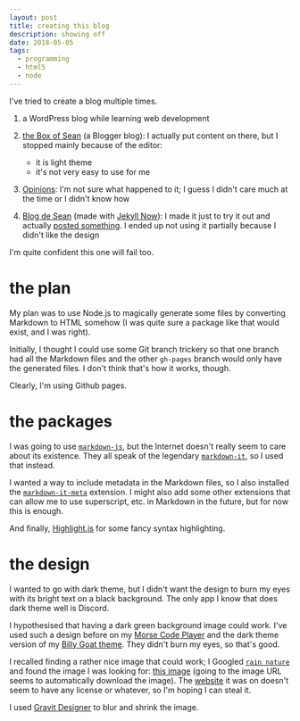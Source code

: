 ```yaml
---
layout: post
title: creating this blog
description: showing off
date: 2018-05-05
tags:
  - programming
  - html5
  - node
---
```


I've tried to create a blog multiple times.

1. a WordPress blog while learning web development
2. [the Box of Sean](https://boxofsean.blogspot.com/) (a Blogger blog): I actually put content on there, but I stopped mainly because of the editor:

   - it is light theme
   - it's not very easy to use for me

3. [Opinions](https://sheeptester.github.io/opinions/): I'm not sure what happened to it; I guess I didn't care much at the time or I didn't know how
4. [Blog de Sean](https://sheeptester.github.io/blog/) (made with [Jekyll Now](https://github.com/barryclark/jekyll-now)): I made it just to try it out and actually [posted something](https://sheeptester.github.io/blog/SHOWBALL-PROBLEM-JOURNAL/). I ended up not using it partially because I didn't like the design

I'm quite confident this one will fail too.

# the plan

My plan was to use Node.js to magically generate some files by converting Markdown to HTML somehow (I was quite sure a package like that would exist, and I was right).

Initially, I thought I could use some Git branch trickery so that one branch had all the Markdown files and the other `gh-pages` branch would only have the generated files. I don't think that's how it works, though.

Clearly, I'm using Github pages.

# the packages

I was going to use [`markdown-js`](https://www.npmjs.com/package/markdown), but the Internet doesn't really seem to care about its existence. They all speak of the legendary [`markdown-it`](https://www.npmjs.com/package/markdown-it), so I used that instead.

I wanted a way to include metadata in the Markdown files, so I also installed the [`markdown-it-meta`](https://www.npmjs.com/package/markdown-it-meta) extension. I might also add some other extensions that can allow me to use superscript, etc. in Markdown in the future, but for now this is enough.

And finally, [Highlight.js](https://www.npmjs.com/package/highlightjs) for some fancy syntax highlighting.

# the design

I wanted to go with dark theme, but I didn't want the design to burn my eyes with its bright text on a black background. The only app I know that does dark theme well is Discord.

I hypothesised that having a dark green background image could work. I've used such a design before on my [Morse Code Player](https://sheeptester.github.io/telegraph/player.html) and the dark theme version of my [Billy Goat theme](https://sheeptester.github.io/themes/billy-goat/index-dark.html). They didn't burn my eyes, so that's good.

I recalled finding a rather nice image that could work; I Googled [`rain nature`](https://www.google.com/#tbm=isch&q=rain+nature) and found the image I was looking for: [this image](https://lh4.googleusercontent.com/proxy/ht8Uo3fjX0AWFR1t910tQjJw1Cw4PoYaS5gfrZgletc5OqILPjKuVqCjpLfHJLXTOZKcjwBywRJ1uMk0jfWje5hvbFAvqJMmch6pcYlkoRTYm0Cu=s0-d) (going to the image URL seems to automatically download the image). The [website](https://iusisnaturhotosdea.blogspot.com/2016/01/wallpaper-nature-rain.html) it was on doesn't seem to have any license or whatever, so I'm hoping I can steal it.

I used [Gravit Designer](https://designer.gravit.io/) to blur and shrink the image.

